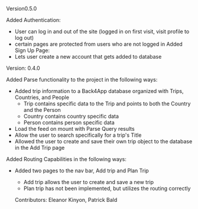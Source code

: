 Version0.5.0

Added Authentication:
- User can log in and out of the site (logged in on first visit, visit profile to log out)
- certain pages are protected from users who are not logged in
Added Sign Up Page:
- Lets user create a new account that gets added to database

Version: 0.4.0

Added Parse functionality to the project in the following ways:
- Added trip information to a Back4App database organized with Trips, Countries, and People
  - Trip contains specific data to the Trip and points to both the Country and the Person
  - Country contains country specific data
  - Person contains person specific data
- Load the feed on mount with Parse Query results
- Allow the user to search specifically for a trip's Title
- Allowed the user to create and save their own trip object to the database in the Add Trip page

Added Routing Capabilities in the following ways:
- Added two pages to the nav bar, Add trip and Plan Trip
  - Add trip allows the user to create and save a new trip
  - Plan trip has not been implemented, but utilizes the routing correctly
  
  Contributors: 
  Eleanor Kinyon, 
  Patrick Bald

